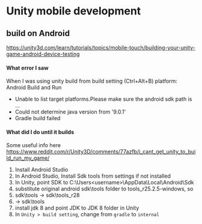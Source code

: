 # Unity mobile development
## build on Android 

https://unity3d.com/learn/tutorials/topics/mobile-touch/building-your-unity-game-android-device-testing

#### What error I saw
When I was using unity build from build setting (Ctrl+Alt+B) 
platform: Android
Build and Run
* Unable to list target platforms.Please make sure the android sdk path is ...
* Could not determine java version from '9.0.1' 
* Gradle build failed

#### What did I do until it builds
Some useful info here https://www.reddit.com/r/Unity3D/comments/77azfb/i_cant_get_unity_to_build_run_my_game/
1. Install Android Studio
2. In Android Studio, Install Sdk tools from settings if not installed 
3. In Unity, point SDK to C:\Users\<username>\AppData\Local\Android\Sdk
4. substitute original android sdk\tools folder to tools_r25.2.5-windows, so 
  1. sdk\tools -> sdk\tools_r28
  2. <downloaded r25 tools folder> -> sdk\tools
5. install jdk 8 and point JDK to JDK 8 folder in Unity
6. In `Unity > build setting`, change from `gradle` to `internal`
